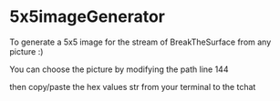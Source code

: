 # 5x5imageGenerator
To generate a 5x5 image for the stream of BreakTheSurface from any picture :)

You can choose the picture by modifying the path line 144

then copy/paste the hex values str from your terminal to the tchat

